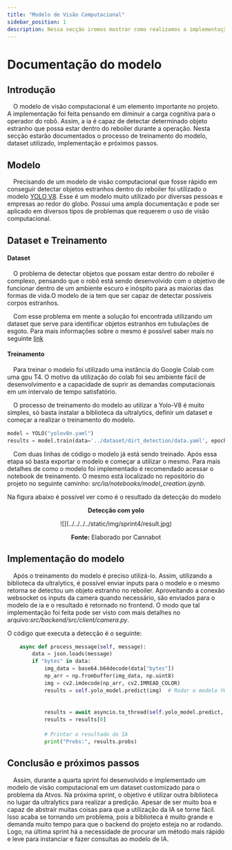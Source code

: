 ```yaml
---
title: "Modelo de Visão Computacional"
sidebar_position: 1
description: Nessa secção iremos mostrar como realizamos a implementação de um modelo de machine learning utilizando visão computacional.
---
```


# Documentação do modelo

## Introdução

&emsp;O modelo de visão computacional é um elemento importante no projeto. A implementação foi feita pensando em diminuir a carga cognitiva para o operador do robô. Assim, a ia é capaz de detectar determinado objeto estranho que possa estar dentro do reboiler durante a operação. Nesta secção estarão documentados o processo de treinamento do modelo, dataset utilizado, implementação e próximos passos.

## Modelo
&emsp;Precisando de um modelo de visão computacional que fosse rápido em conseguir detectar objetos estranhos dentro do reboiler foi utilizado o modelo [YOLO V8](https://github.com/ultralytics/ultralytics). Esse é um modelo muito utilizado por diversas pessoas e empresas ao redor do globo. Possui uma ampla documentação e pode ser aplicado em diversos tipos de problemas que requerem o uso de visão computacional.

## Dataset e Treinamento

#### Dataset
&emsp;O problema de detectar objetos que possam estar dentro do reboiler é complexo, pensando que o robô está sendo desenvolvido com o objetivo de funcionar dentro de um ambiente escuro e inóspito para as maiorias das formas de vida.O modelo de ia tem que ser capaz de detectar possíveis corpos estranhos. 

&emsp;Com esse problema em mente a solução foi encontrada utilizando um dataset que serve para identificar objetos estranhos em tubulações de esgoto. Para mais informações sobre o mesmo é possível saber mais no seguinte [link](https://universe.roboflow.com/purdue-university-niruh/precision-ag-subterranean) 


#### Treinamento
&emsp;Para treinar o modelo foi utilizado uma instância do Google Colab com uma gpu T4. O motivo da utilização do colab foi seu ambiente fácil de desenvolvimento e a capacidade de suprir as demandas computacionais em um intervalo de tempo satisfatório. 

&emsp;O processo de treinamento do modelo ao utilizar a Yolo-V8 é muito simples, só basta instalar a biblioteca da ultralytics, definir um dataset e começar a realizar o treinamento do modelo. 

```python
model = YOLO("yolov8n.yaml")
results = model.train(data='../dataset/dirt_detection/data.yaml', epochs=100)
```

&emsp;Com duas linhas de código o modelo já está sendo treinado. Após essa etapa só basta exportar o modelo e começar a utilizar o mesmo. Para mais detalhes de como o modelo foi implementado é recomendado acessar o notebook de treinamento. O mesmo está localizado no repositório do projeto no seguinte caminho: *src/ia/notebooks/model_creation.ipynb*.

Na figura abaixo é possível ver como é o resultado da detecção do modelo

<p align="center"><b> Detecção com yolo</b></p>
<div align="center">
  ![](../../../../static/img/sprint4/result.jpg)
  <p><b>Fonte:</b> Elaborado por Cannabot</p>
</div>


## Implementação do modelo 

&emsp;Após o treinamento do modelo é preciso utilizá-lo. Assim, utilizando a biblioteca da ultralytics, é possível enviar inputs para o modelo e o mesmo retorna se detectou um objeto estranho no reboiler. Aproveitando a conexão websocket os inputs da camera quando necessário, são enviados para o modelo de ia e o resultado é retornado no frontend. 
O modo que tal implementação foi feita pode ser visto com mais detalhes no arquivo:*src/backend/src/client/camera.py*.

O código que executa a detecção é o seguinte: 

```python
    async def process_message(self, message):
        data = json.loads(message)
        if "bytes" in data:
            img_data = base64.b64decode(data["bytes"])
            np_arr = np.frombuffer(img_data, np.uint8)
            img = cv2.imdecode(np_arr, cv2.IMREAD_COLOR)
            results = self.yolo_model.predict(img)  # Rodar o modelo YOLO


            results = await asyncio.to_thread(self.yolo_model.predict, img)
            results = results[0]

            # Printar o resultado da IA
            print("Probs:", results.probs)
```

## Conclusão e próximos passos
&emsp;Assim, durante a quarta sprint foi desenvolvido e implementado um modelo de visão computacional em um dataset customizado para o problema da Atvos. Na próxima sprint, o objetivo é utilizar outra biblioteca no lugar da ultralytics para realizar a predição. Apesar de ser muito boa e capaz de abstrair muitas coisas para que a utilização da IA se torne fácil. Isso acaba se tornando um problema, pois a biblioteca é muito grande e demanda muito tempo para que o backend do projeto esteja no ar rodando. 
Logo, na última sprint há a necessidade de procurar um método mais rápido e leve para instanciar e fazer consultas ao modelo de IA. 
